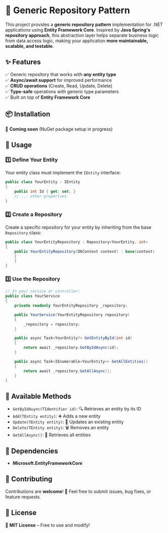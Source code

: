 # 🚀 Generic Repository Pattern  

This project provides a **generic repository pattern** implementation for .NET applications using **Entity Framework Core**. Inspired by **Java Spring's repository approach**, this abstraction layer helps separate business logic from data access logic, making your application **more maintainable, scalable, and testable**.  

## ✨ Features  

✅ Generic repository that works with **any entity type**  
✅ **Async/await support** for improved performance  
✅ **CRUD operations** (Create, Read, Update, Delete)  
✅ **Type-safe** operations with generic type parameters  
✅ Built on top of **Entity Framework Core**  

## 📦 Installation  

🚧 **Coming soon** (NuGet package setup in progress)  

## 📌 Usage  

### 1️⃣ Define Your Entity  

Your entity class must implement the `IEntity` interface:  

```csharp
public class YourEntity : IEntity
{
    public int Id { get; set; }
    // ... other properties
}
```

### 2️⃣ Create a Repository  

Create a specific repository for your entity by inheriting from the base `Repository` class:  

```csharp
public class YourEntityRepository : Repository<YourEntity, int>
{
    public YourEntityRepository(DbContext context) : base(context)
    {
    }
}
```

### 3️⃣ Use the Repository  

```csharp
// In your service or controller:
public class YourService
{
    private readonly YourEntityRepository _repository;

    public YourService(YourEntityRepository repository)
    {
        _repository = repository;
    }

    public async Task<YourEntity?> GetEntityById(int id)
    {
        return await _repository.GetByIdAsync(id);
    }

    public async Task<IEnumerable<YourEntity>> GetAllEntities()
    {
        return await _repository.GetAllAsync();
    }
}
```

## 🔧 Available Methods  

- `GetByIdAsync(TIdentifier id)`: 🔍 Retrieves an entity by its ID  
- `Add(TEntity entity)`: ➕ Adds a new entity  
- `Update(TEntity entity)`: 🔄 Updates an existing entity  
- `Delete(TEntity entity)`: 🗑️ Removes an entity  
- `GetAllAsync()`: 📜 Retrieves all entities  

## 📌 Dependencies  

- **Microsoft.EntityFrameworkCore**  

## 🤝 Contributing  

Contributions are **welcome**! 🎉 Feel free to submit issues, bug fixes, or feature requests.  

## 📜 License  

📝 **MIT License** – Free to use and modify!  

